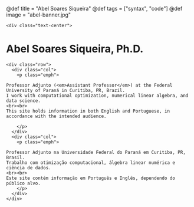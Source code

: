 @def title = "Abel Soares Siqueira"
@def tags = ["syntax", "code"]
@def image = "abel-banner.jpg"

~~~
<div class="text-center">
~~~
# Abel Soares Siqueira, Ph.D.

~~~
<div class="row">
  <div class="col">
    <p class="emph">

Professor Adjunto (<em>Assistant Professor</em>) at the Federal University of Paraná in Curitiba, PR, Brazil.
I work with computational optimization, numerical linear algebra, and data science.
<br><br>
This site holds information in both English and Portuguese, in accordance with the intended audience.

    </p>
  </div>
  <div class="col">
    <p class="emph">

Professor Adjunto na Universidade Federal do Paraná em Curitiba, PR, Brasil.
Trabalho com otimização computacional, álgebra linear numérica e ciência de dados.
<br><br>
Este site contém informação em Português e Inglês, dependendo do público alvo.
    </p>
  </div>
</div>
~~~
